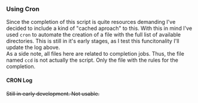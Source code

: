 ### Using Cron

Since the completion of this script is quite resources demanding I've decided to include a kind of "cached aproach" to this. With this in mind I've used ```cron``` to automate the creation of a file with the full list of available directories. This is still in it's early stages, as I test this funcitonality I'll update the log above.  
As a side note, all files here are related to completion jobs. Thus, the file named ```ccd``` is not actually the script. Only the file with the rules for the completion.

#### CRON Log

~~Still in early development. Not usable.~~
